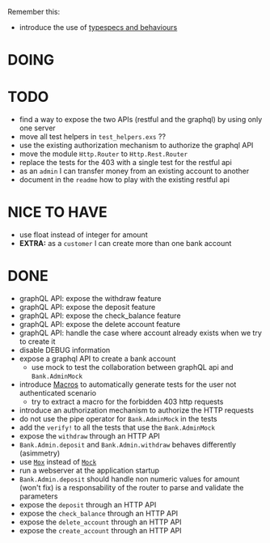 Remember this:

* introduce the use of [typespecs and behaviours](https://elixir-lang.org/getting-started/typespecs-and-behaviours.html)

# DOING

# TODO

* find a way to expose the two APIs (restful and the graphql) by using only one server
* move all test helpers in `test_helpers.exs` ??
* use the existing authorization mechanism to authorize the graphql API
* move the module `Http.Router` to `Http.Rest.Router`
* replace the tests for the 403 with a single test for the restful api
* as an `admin` I can transfer money from an existing account to another
* document in the `readme` how to play with the existing restful api

# NICE TO HAVE

* use float instead of integer for amount
* **EXTRA:** as a `customer` I can create more than one bank account

# DONE

* graphQL API: expose the withdraw feature
* graphQL API: expose the deposit feature
* graphQL API: expose the check_balance feature
* graphQL API: expose the delete account feature
* graphQL API: handle the case where account already exists when we try to create it
* disable DEBUG information
* expose a graphql API to create a bank account
  * use mock to test the collaboration between graphQL api and `Bank.AdminMock`
* introduce [Macros](http://hugoribeira.com/DRYing-Elixir-Tests-With-Macros/) to automatically generate tests for the user not authenticated scenario
  * try to extract a macro for the forbidden 403 http requests
* introduce an authorization mechanism to authorize the HTTP requests
* do not use the pipe operator for `Bank.AdminMock` in the tests
* add the `verify!` to all the tests that use the `Bank.AdminMock`
* expose the `withdraw` through an HTTP API
* `Bank.Admin.deposit` and `Bank.Admin.withdraw` behaves differently (asimmetry)
* use [`Mox`](https://hexdocs.pm/mox/Mox.html) instead of [`Mock`](https://github.com/jjh42/mock)
* run a webserver at the application startup
* `Bank.Admin.deposit` should handle non numeric values for amount (won't fix)
   is a responsability of the router to parse and validate the parameters
* expose the `deposit` through an HTTP API
* expose the `check_balance` through an HTTP API
* expose the `delete_account` through an HTTP API
* expose the `create_account` through an HTTP API
